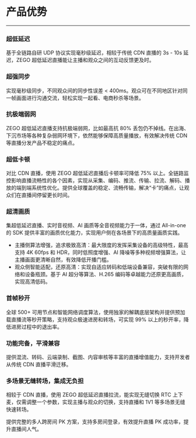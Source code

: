 # 产品优势

- - -

### 超低延迟

基于全链路自研 UDP 协议实现毫秒级延迟，相较于传统 CDN 直播的 3s - 10s 延迟，ZEGO 超低延迟直播能让主播和观众之间的互动反馈更及时。

### 超强同步

实现毫秒级同步，不同观众间的同步性误差 < 400ms。观众可在不同地区针对同一帧画面进行沟通交流，轻松实现一起看、电商秒杀等场景。


### 抗极端弱网

ZEGO 超低延迟直播支持抗极端弱网，比如最高抗 80% 丢包仍不掉线。在出海、下沉市场等各种复杂弱网环境下，依然能够保障高质量播放，有效解决传统 CDN 等直播分发产品不稳定的痛点。


### 超低卡顿

对比 CDN 直播，使用 ZEGO 超低延迟直播后卡顿率可降低 75% 以上。全链路监控影响直播流畅性的各个因素，实现从采集、编码、推流、传输、拉流、解码、播放的端到端系统性优化。提供全球覆盖的稳定、流畅传输，解决“卡”的痛点，让观众们在直播间停留更长时间。


### 超清画质

集超低延迟直播、实时音视频、AI 画质等全音视频能力于一体，通过 All-in-one 的 SDK 提供丰富的画质优化能力，实现用户侧在各场景下的高质量画质实践。

- 主播侧算法增强，追求极致高清：最大限度的发挥采集设备的高级特性，最高支持 4K 60fps 和 HDR，同时低照度增强、AI 降噪等多种视频增强算法，让主播画面更清晰自然，有效降低开播门槛。
- 观众侧智能适配，还原高清：实现自适应转码和低端设备兼容，突破有限的网络和设备瓶颈。基于 AI 超分等算法、H.265 编码等卓越能力还原更高画质，实现高清低码。


### 首帧秒开

全球 500+ 可用节点和智能网络调度算法，使用独家的解耦底层架构并提供预加载直播流等秒开策略，支持观众极速进房和转场，可实现 99% 以上的秒开率，降低进房过程中的退出率。


### 功能完备，平滑兼容

提供混流、转码、云端录制、截图、内容审核等丰富的直播增值能力，支持开发者从传统 CDN 直播平滑迁移。


### 多场景无缝转场，集成无负担

相较于 CDN 直播，使用 ZEGO 超低延迟直播拉流，能实现无缝切换 RTC 上下麦，仅需调整一个参数，实现主播与观众的切换，支持直播和 1V1 等多场景无缝快速转场。

提供完整的多人跨房间 PK 方案，支持多房间登录，有效提升直播 PK 成功率，提升直播间人气。


<Content />